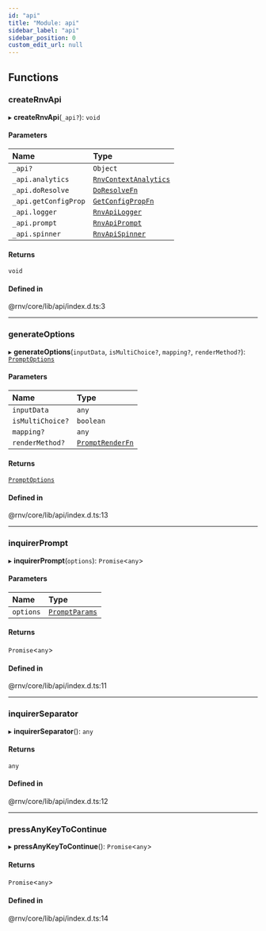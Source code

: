 ```yaml
---
id: "api"
title: "Module: api"
sidebar_label: "api"
sidebar_position: 0
custom_edit_url: null
---
```


## Functions

### createRnvApi

▸ **createRnvApi**(`_api?`): `void`

#### Parameters

| Name | Type |
| :------ | :------ |
| `_api?` | `Object` |
| `_api.analytics` | [`RnvContextAnalytics`](api_types.md#rnvcontextanalytics) |
| `_api.doResolve` | [`DoResolveFn`](system_types.md#doresolvefn) |
| `_api.getConfigProp` | [`GetConfigPropFn`](api_types.md#getconfigpropfn) |
| `_api.logger` | [`RnvApiLogger`](api_types.md#rnvapilogger) |
| `_api.prompt` | [`RnvApiPrompt`](api_types.md#rnvapiprompt) |
| `_api.spinner` | [`RnvApiSpinner`](api_types.md#rnvapispinner) |

#### Returns

`void`

#### Defined in

@rnv/core/lib/api/index.d.ts:3

___

### generateOptions

▸ **generateOptions**(`inputData`, `isMultiChoice?`, `mapping?`, `renderMethod?`): [`PromptOptions`](api_types.md#promptoptions)

#### Parameters

| Name | Type |
| :------ | :------ |
| `inputData` | `any` |
| `isMultiChoice?` | `boolean` |
| `mapping?` | `any` |
| `renderMethod?` | [`PromptRenderFn`](api_types.md#promptrenderfn) |

#### Returns

[`PromptOptions`](api_types.md#promptoptions)

#### Defined in

@rnv/core/lib/api/index.d.ts:13

___

### inquirerPrompt

▸ **inquirerPrompt**(`options`): `Promise`\<`any`\>

#### Parameters

| Name | Type |
| :------ | :------ |
| `options` | [`PromptParams`](api_types.md#promptparams) |

#### Returns

`Promise`\<`any`\>

#### Defined in

@rnv/core/lib/api/index.d.ts:11

___

### inquirerSeparator

▸ **inquirerSeparator**(): `any`

#### Returns

`any`

#### Defined in

@rnv/core/lib/api/index.d.ts:12

___

### pressAnyKeyToContinue

▸ **pressAnyKeyToContinue**(): `Promise`\<`any`\>

#### Returns

`Promise`\<`any`\>

#### Defined in

@rnv/core/lib/api/index.d.ts:14
